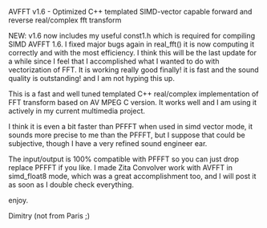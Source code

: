 AVFFT v1.6 - Optimized C++ templated SIMD-vector capable forward and reverse real/complex fft transform

NEW:  v1.6 now includes my useful const1.h which is required for compiling SIMD AVFFT 1.6. I fixed major bugs
again in real_fft() it is now computing it correctly and with the most efficiency. I think this 
will be the last update for a while since I feel that I accomplished what I wanted to do with vectorization of FFT.
It is working really good finally! it is fast and the sound quality is outstanding! and I am not 
hyping this up. 

This is a fast and well tuned templated C++ real/complex implementation of FFT transform based on 
AV MPEG C version. It works well and I am using it actively in my current multimedia project. 

I think it is even a bit faster than PFFFT when used in simd vector mode, it sounds more precise 
to me than the PFFFT, but I suppose that could be subjective, though I have a very refined 
sound engineer ear.

The input/output is 100% compatible with PFFFT so you can just drop replace PFFFT if you like. 
I made Zita Convolver work with AVFFT in simd_float8 mode, which was a great accomplishment too,
and I will post it as soon as I double check everything. 

enjoy.

Dimitry (not from Paris ;)
